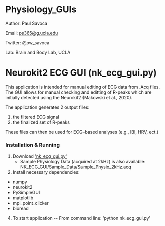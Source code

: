 # Physiology_GUIs

Author: Paul Savoca

Email: ps365@g.ucla.edu

Twitter: @pw_savoca

Lab: Brain and Body Lab, UCLA

# Neurokit2 ECG GUI (nk_ecg_gui.py)
This application is intended for manual editing of ECG data from .Acq files. 
The GUI allows for manual checking and editting of R-peaks which are initially detected using the Neurokit2 (Makowski et al., 2020).

The application generates 2 output files: 

1. the filtered ECG signal
2. the finalized set of R-peaks

These files can then be used for ECG-based analyses (e.g., IBI, HRV, ect.)

### Installation & Running
1. Download ['nk_ecg_gui.py'](https://github.com/bablab/Physiology_GUIs/blob/main/NK_ECG_GUI/nk_ecg_gui.py)
   * Sample Physiology Data (acquired at 2kHz) is also available: NK_ECG_GUI/Sample_Data/[Sample_Physio_2kHz.acq](https://github.com/bablab/Physiology_GUIs/blob/main/NK_ECG_GUI/Sample_Data/Sample_Physio_2kHz.acq)
3. Install necessary dependencies:
  * numpy
  * neurokit2
  * PySimpleGUI
  * matplotlib
  * mpl_point_clicker
  * bioread   
4. To start application -- From command line: 'python nk_ecg_gui.py'
